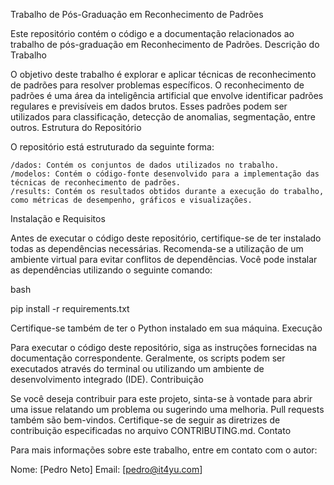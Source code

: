 Trabalho de Pós-Graduação em Reconhecimento de Padrões

Este repositório contém o código e a documentação relacionados ao trabalho de pós-graduação em Reconhecimento de Padrões.
Descrição do Trabalho

O objetivo deste trabalho é explorar e aplicar técnicas de reconhecimento de padrões para resolver problemas específicos. O reconhecimento de padrões é uma área da inteligência artificial que envolve identificar padrões regulares e previsíveis em dados brutos. Esses padrões podem ser utilizados para classificação, detecção de anomalias, segmentação, entre outros.
Estrutura do Repositório

O repositório está estruturado da seguinte forma:

    /dados: Contém os conjuntos de dados utilizados no trabalho.
    /modelos: Contém o código-fonte desenvolvido para a implementação das técnicas de reconhecimento de padrões.
    /results: Contém os resultados obtidos durante a execução do trabalho, como métricas de desempenho, gráficos e visualizações.

Instalação e Requisitos

Antes de executar o código deste repositório, certifique-se de ter instalado todas as dependências necessárias. Recomenda-se a utilização de um ambiente virtual para evitar conflitos de dependências. Você pode instalar as dependências utilizando o seguinte comando:

bash

pip install -r requirements.txt

Certifique-se também de ter o Python instalado em sua máquina.
Execução

Para executar o código deste repositório, siga as instruções fornecidas na documentação correspondente. Geralmente, os scripts podem ser executados através do terminal ou utilizando um ambiente de desenvolvimento integrado (IDE).
Contribuição

Se você deseja contribuir para este projeto, sinta-se à vontade para abrir uma issue relatando um problema ou sugerindo uma melhoria. Pull requests também são bem-vindos. Certifique-se de seguir as diretrizes de contribuição especificadas no arquivo CONTRIBUTING.md.
Contato

Para mais informações sobre este trabalho, entre em contato com o autor:

Nome: [Pedro Neto]
Email: [pedro@it4yu.com]
